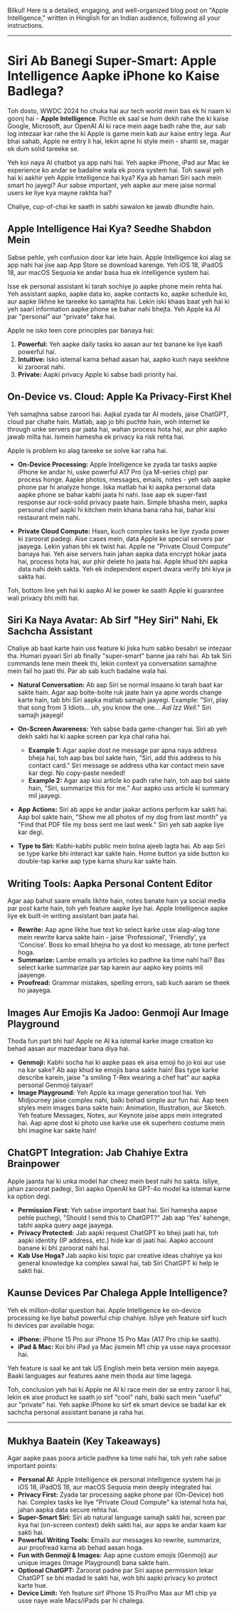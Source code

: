 Bilkul! Here is a detailed, engaging, and well-organized blog post on "Apple Intelligence," written in Hinglish for an Indian audience, following all your instructions.

***

# Siri Ab Banegi Super-Smart: Apple Intelligence Aapke iPhone ko Kaise Badlega?

Toh dosto, WWDC 2024 ho chuka hai aur tech world mein bas ek hi naam ki goonj hai - **Apple Intelligence**. Pichle ek saal se hum dekh rahe the ki kaise Google, Microsoft, aur OpenAI AI ki race mein aage badh rahe the, aur sab log intezaar kar rahe the ki Apple is game mein kab aur kaise entry lega. Aur bhai sahab, Apple ne entry li hai, lekin apne hi style mein - shanti se, magar ek dum solid tareeke se.

Yeh koi naya AI chatbot ya app nahi hai. Yeh aapke iPhone, iPad aur Mac ke experience ko andar se badalne wala ek poora system hai. Toh sawal yeh hai ki aakhir yeh Apple Intelligence hai kya? Kya ab hamari Siri sach mein smart ho jayegi? Aur sabse important, yeh aapke aur mere jaise normal users ke liye kya mayne rakhta hai?

Chaliye, cup-of-chai ke saath in sabhi sawalon ke jawab dhundte hain.

## Apple Intelligence Hai Kya? Seedhe Shabdon Mein

Sabse pehle, yeh confusion door kar lete hain. Apple Intelligence koi alag se app nahi hai jise aap App Store se download karenge. Yeh iOS 18, iPadOS 18, aur macOS Sequoia ke andar basa hua ek intelligence system hai.

Isse ek personal assistant ki tarah sochiye jo aapke phone mein rehta hai. Yeh assistant aapko, aapke data ko, aapke contacts ko, aapke schedule ko, aur aapke likhne ke tareeke ko samajhta hai. Lekin iski khaas baat yeh hai ki yeh saari information aapke phone se bahar nahi bhejta. Yeh Apple ka AI par "personal" aur "private" take hai.

Apple ne isko teen core principles par banaya hai:
1.  **Powerful:** Yeh aapke daily tasks ko aasan aur tez banane ke liye kaafi powerful hai.
2.  **Intuitive:** Isko istemal karna behad aasan hai, aapko kuch naya seekhne ki zaroorat nahi.
3.  **Private:** Aapki privacy Apple ki sabse badi priority hai.

## On-Device vs. Cloud: Apple Ka Privacy-First Khel

Yeh samajhna sabse zaroori hai. Aajkal zyada tar AI models, jaise ChatGPT, cloud par chalte hain. Matlab, aap jo bhi puchte hain, woh internet ke through unke servers par jaata hai, wahan process hota hai, aur phir aapko jawab milta hai. Ismein hamesha ek privacy ka risk rehta hai.

Apple is problem ko alag tareeke se solve kar raha hai.

-   **On-Device Processing:** Apple Intelligence ke zyada tar tasks aapke iPhone ke andar hi, uske powerful A17 Pro (ya M-series chip) par process honge. Aapke photos, messages, emails, notes - yeh sab aapke phone par hi analyze honge. Iska matlab hai ki aapka personal data aapke phone se bahar kabhi jaata hi nahi. Isse aap ek super-fast response aur rock-solid privacy paate hain. Simple bhasha mein, aapka personal chef aapki hi kitchen mein khana bana raha hai, bahar kisi restaurant mein nahi.

-   **Private Cloud Compute:** Haan, kuch complex tasks ke liye zyada power ki zaroorat padegi. Aise cases mein, data Apple ke special servers par jaayega. Lekin yahan bhi ek twist hai. Apple ne "Private Cloud Compute" banaya hai. Yeh aise servers hain jahan aapka data encrypt hokar jaata hai, process hota hai, aur phir delete ho jaata hai. Apple khud bhi aapka data nahi dekh sakta. Yeh ek independent expert dwara verify bhi kiya ja sakta hai.

Toh, bottom line yeh hai ki aapko AI ke power ke saath Apple ki guarantee wali privacy bhi milti hai.

## Siri Ka Naya Avatar: Ab Sirf "Hey Siri" Nahi, Ek Sachcha Assistant

Chaliye ab baat karte hain uss feature ki jiska hum sabko besabri se intezaar tha. Humari pyaari Siri ab finally "super-smart" banne jaa rahi hai. Ab tak Siri commands lene mein theek thi, lekin context ya conversation samajhne mein fail ho jaati thi. Par ab sab kuch badalne wala hai.

-   **Natural Conversation:** Ab aap Siri se normal insaano ki tarah baat kar sakte hain. Agar aap bolte-bolte ruk jaate hain ya apne words change karte hain, tab bhi Siri aapka matlab samajh jaayegi. Example: "Siri, play that song from 3 Idiots... uh, you know the one... *Aal Izz Well*." Siri samajh jaayegi!

-   **On-Screen Awareness:** Yeh sabse bada game-changer hai. Siri ab yeh dekh sakti hai ki aapke screen par kya chal raha hai.
    -   **Example 1:** Agar aapke dost ne message par apna naya address bheja hai, toh aap bas bol sakte hain, "Siri, add this address to his contact card." Siri message se address utha kar contact mein save kar degi. No copy-paste needed!
    -   **Example 2:** Agar aap kisi article ko padh rahe hain, toh aap bol sakte hain, "Siri, summarize this for me." Aur aapko uss article ki summary mil jaayegi.

-   **App Actions:** Siri ab apps ke andar jaakar actions perform kar sakti hai. Aap bol sakte hain, "Show me all photos of my dog from last month" ya "Find that PDF file my boss sent me last week." Siri yeh sab aapke liye kar degi.

-   **Type to Siri:** Kabhi-kabhi public mein bolna ajeeb lagta hai. Ab aap Siri se type karke bhi interact kar sakte hain. Home button ya side button ko double-tap karke aap type karna shuru kar sakte hain.

## Writing Tools: Aapka Personal Content Editor

Agar aap bahut saare emails likhte hain, notes banate hain ya social media par post karte hain, toh yeh feature aapke liye hai. Apple Intelligence aapke liye ek built-in writing assistant ban jaata hai.

-   **Rewrite:** Aap apne likhe hue text ko select karke usse alag-alag tone mein rewrite karva sakte hain - jaise 'Professional', 'Friendly', ya 'Concise'. Boss ko email bhejna ho ya dost ko message, ab tone perfect hoga.
-   **Summarize:** Lambe emails ya articles ko padhne ka time nahi hai? Bas select karke summarize par tap karein aur aapko key points mil jaayenge.
-   **Proofread:** Grammar mistakes, spelling errors, sab kuch aaram se theek ho jaayega.

## Images Aur Emojis Ka Jadoo: Genmoji Aur Image Playground

Thoda fun part bhi hai! Apple ne AI ka istemal karke image creation ko behad aasan aur mazedaar bana diya hai.

-   **Genmoji:** Kabhi socha hai ki aapke paas ek aisa emoji ho jo koi aur use na kar sake? Ab aap khud ke emojis bana sakte hain! Bas type karke describe karein, jaise "a smiling T-Rex wearing a chef hat" aur aapka personal Genmoji taiyaar!
-   **Image Playground:** Yeh Apple ka image generation tool hai. Yeh Midjourney jaise complex nahi, balki behad simple aur fun hai. Aap teen styles mein images bana sakte hain: Animation, Illustration, aur Sketch. Yeh feature Messages, Notes, aur Keynote jaise apps mein integrated hai. Aap apne dost ki photo use karke use ek superhero costume mein bhi imagine kar sakte hain!

## ChatGPT Integration: Jab Chahiye Extra Brainpower

Apple jaanta hai ki unka model har cheez mein best nahi ho sakta. Isliye, jahan zaroorat padegi, Siri aapko OpenAI ke GPT-4o model ka istemal karne ka option degi.

-   **Permission First:** Yeh sabse important baat hai. Siri hamesha aapse pehle puchegi, "Should I send this to ChatGPT?" Jab aap 'Yes' kahenge, tabhi aapka query aage jaayega.
-   **Privacy Protected:** Jab aapki request ChatGPT ko bheji jaati hai, toh aapki identity (IP address, etc.) hide kar di jaati hai. Aapko account banane ki bhi zaroorat nahi hai.
-   **Kab Use Hoga?** Jab aapko kisi topic par creative ideas chahiye ya koi general knowledge ka complex sawal hai, tab Siri ChatGPT ki help le sakti hai.

## Kaunse Devices Par Chalega Apple Intelligence?

Yeh ek million-dollar question hai. Apple Intelligence ke on-device processing ke liye bahut powerful chip chahiye. Isliye yeh feature sirf kuch hi devices par available hoga:

-   **iPhone:** iPhone 15 Pro aur iPhone 15 Pro Max (A17 Pro chip ke saath).
-   **iPad & Mac:** Koi bhi iPad ya Mac jismein M1 chip ya usse naya processor hai.

Yeh feature is saal ke ant tak US English mein beta version mein aayega. Baaki languages aur features aane mein thoda aur time lagega.

Toh, conclusion yeh hai ki Apple ne AI ki race mein der se entry zaroor li hai, lekin ek aise product ke saath jo sirf "cool" nahi, balki sach mein "useful" aur "private" hai. Yeh aapke iPhone ko sirf ek smart device se badal kar ek sachcha personal assistant banane ja raha hai.

***

## Mukhya Baatein (Key Takeaways)

Agar aapke paas poora article padhne ka time nahi hai, toh yeh rahe sabse important points:

-   **Personal AI:** Apple Intelligence ek personal intelligence system hai jo iOS 18, iPadOS 18, aur macOS Sequoia mein deeply integrated hai.
-   **Privacy First:** Zyada tar processing aapke phone par (On-Device) hoti hai. Complex tasks ke liye "Private Cloud Compute" ka istemal hota hai, jahan aapka data secure rehta hai.
-   **Super-Smart Siri:** Siri ab natural language samajh sakti hai, screen par kya hai (on-screen context) dekh sakti hai, aur apps ke andar kaam kar sakti hai.
-   **Powerful Writing Tools:** Emails aur messages ko rewrite, summarize, aur proofread karna ab behad aasan hoga.
-   **Fun with Genmoji & Images:** Aap apne custom emojis (Genmoji) aur unique images (Image Playground) bana sakte hain.
-   **Optional ChatGPT:** Zaroorat padne par Siri aapse permission lekar ChatGPT se bhi madad le sakti hai, woh bhi aapki privacy ko protect karte hue.
-   **Device Limit:** Yeh feature sirf iPhone 15 Pro/Pro Max aur M1 chip ya usse naye wale Macs/iPads par hi chalega.